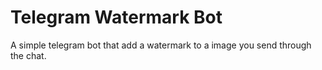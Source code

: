 # Telegram Watermark Bot

A simple telegram bot that add a watermark to a image you send through the chat.
